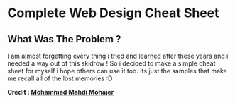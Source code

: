 # Complete Web Design Cheat Sheet

## **What Was The Problem ?**

I am almost forgetting every thing i tried and learned after these years and i needed a way out of this skidrow ! So i decided to make a simple cheat sheet for myself i hope others can use it too. Its just the samples that make me recall all of the lost memories :D

**Credit : [Mohammad Mahdi Mohajer](https://github.com/mmohajer9)**

